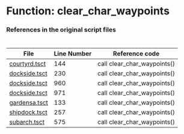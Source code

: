 # Function: clear_char_waypoints
### References in the original script files

#

| File | Line Number | Reference code |
| --- | --- | --- |
| [courtyrd.tsct](../../../out/courtyrd.tsct#L144) | 144 | call clear_char_waypoints() |
| [dockside.tsct](../../../out/dockside.tsct#L230) | 230 | call clear_char_waypoints() |
| [dockside.tsct](../../../out/dockside.tsct#L960) | 960 | call clear_char_waypoints() |
| [dockside.tsct](../../../out/dockside.tsct#L971) | 971 | call clear_char_waypoints() |
| [gardensa.tsct](../../../out/gardensa.tsct#L133) | 133 | call clear_char_waypoints() |
| [shipdock.tsct](../../../out/shipdock.tsct#L257) | 257 | call clear_char_waypoints() |
| [subarch.tsct](../../../out/subarch.tsct#L575) | 575 | call clear_char_waypoints() |
